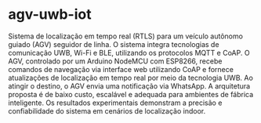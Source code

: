 # agv-uwb-iot

Sistema de localização em tempo real (RTLS) para um veículo autônomo guiado (AGV) seguidor de linha. 
O sistema integra tecnologias de comunicação UWB, Wi-Fi e BLE, utilizando os protocolos MQTT e CoAP. 
O AGV, controlado por um Arduino NodeMCU com ESP8266, recebe comandos de navegação via interface web utilizando CoAP
e fornece atualizações de localização em tempo real por meio da tecnologia UWB. Ao atingir o destino, o
AGV envia uma notificação via WhatsApp. A arquitetura proposta é de baixo custo, escalável e adequada
para ambientes de fábrica inteligente. Os resultados experimentais demonstram a precisão e confiabilidade
do sistema em cenários de localização indoor.
